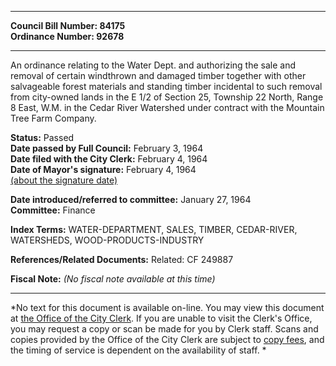 * * * * *  
  
**Council Bill Number: [](#h0)[](#h2)84175**   
**Ordinance Number: 92678**  
  
* * * * *  
  
An ordinance relating to the Water Dept. and authorizing the sale and removal of certain windthrown and damaged timber together with other salvageable forest materials and standing timber incidental to such removal from city-owned lands in the E 1/2 of Section 25, Township 22 North, Range 8 East, W.M. in the Cedar River Watershed under contract with the Mountain Tree Farm Company.  
  
**Status:** Passed   
**Date passed by Full Council:** February 3, 1964   
**Date filed with the City Clerk:** February 4, 1964   
**Date of Mayor's signature:** February 4, 1964   
[(about the signature date)](/~public/approvaldate.htm)   
  
  
**Date introduced/referred to committee:** January 27, 1964   
**Committee:** Finance   
  
**Index Terms:** WATER-DEPARTMENT, SALES, TIMBER, CEDAR-RIVER, WATERSHEDS, WOOD-PRODUCTS-INDUSTRY  
  
**References/Related Documents:** Related: CF 249887  
  
**Fiscal Note:** *(No fiscal note available at this time)*  
  
* * * * *  
  
*No text for this document is available on-line. You may view this document at [the Office of the City Clerk](http://www.seattle.gov/leg/clerk/contactUs.htm). If you are unable to visit the Clerk's Office, you may request a copy or scan be made for you by Clerk staff. Scans and copies provided by the Office of the City Clerk are subject to [copy fees](http://clerk.seattle.gov/~public/clerkfees.htm), and the timing of service is dependent on the availability of staff. *  
  
  
